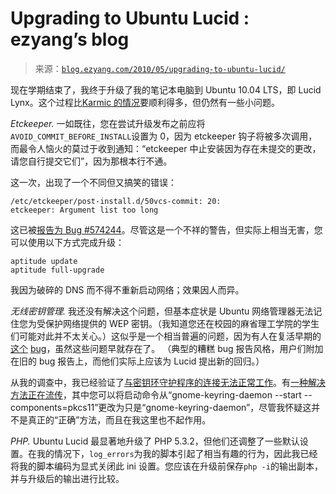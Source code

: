 <!--yml

category: 未分类

date: 2024-07-01 18:18:18

-->

# Upgrading to Ubuntu Lucid : ezyang’s blog

> 来源：[`blog.ezyang.com/2010/05/upgrading-to-ubuntu-lucid/`](http://blog.ezyang.com/2010/05/upgrading-to-ubuntu-lucid/)

现在学期结束了，我终于升级了我的笔记本电脑到 Ubuntu 10.04 LTS，即 Lucid Lynx。这个过程比[Karmic 的情况](http://ezyang.com/karmic.html)要顺利得多，但仍然有一些小问题。

*Etckeeper.* 一如既往，您在尝试升级发布之前应将`AVOID_COMMIT_BEFORE_INSTALL`设置为 0，因为 etckeeper 钩子将被多次调用，而最令人恼火的莫过于收到通知：“etckeeper 中止安装因为存在未提交的更改，请您自行提交它们”，因为那根本行不通。

这一次，出现了一个不同但又搞笑的错误：

```
/etc/etckeeper/post-install.d/50vcs-commit: 20:
etckeeper: Argument list too long

```

这已被[报告为 Bug #574244](https://bugs.launchpad.net/ubuntu/+source/etckeeper/+bug/574244)。尽管这是一个不祥的警告，但实际上相当无害，您可以使用以下方式完成升级：

```
aptitude update
aptitude full-upgrade

```

我因为破碎的 DNS 而不得不重新启动网络；效果因人而异。

*无线密钥管理.* 我还没有解决这个问题，但基本症状是 Ubuntu 网络管理器无法记住您为受保护网络提供的 WEP 密钥。（我知道您还在校园的麻省理工学院的学生们可能对此并不太关心。）这似乎是一个相当普遍的问题，因为有人在复活早期的[这个](https://bugs.launchpad.net/ubuntu/+source/network-manager/+bug/271097) [bug](https://bugs.launchpad.net/ubuntu/+source/network-manager/+bug/36651)，虽然这些问题早就存在了。 （典型的糟糕 bug 报告风格，用户们附加在旧的 bug 报告上，而他们实际上应该为 Lucid 提出新的回归。）

从我的调查中，我已经验证了[与密钥环守护程序的连接无法正常工作](http://ubuntuforums.org/showthread.php?t=1459804)。有[一种解决方法正在流传](https://bugs.launchpad.net/ubuntu/+source/seahorse/+bug/553032/comments/8)，其中您可以将启动命令从“gnome-keyring-daemon --start --components=pkcs11”更改为只是“gnome-keyring-daemon”，尽管我怀疑这并不是真正的“正确”方法，而且在我这里也不起作用。

*PHP.* Ubuntu Lucid 最显著地升级了 PHP 5.3.2，但他们还调整了一些默认设置。在我的情况下，`log_errors`为我的脚本引起了相当有趣的行为，因此我已经将我的脚本编码为显式关闭此 ini 设置。您应该在升级前保存`php -i`的输出副本，并与升级后的输出进行比较。
